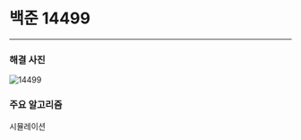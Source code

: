 # 백준 14499

---

### 해결 사진
![14499](https://user-images.githubusercontent.com/69099083/89857938-598c3080-dbd8-11ea-8840-09769578e298.png)

### 주요 알고리즘
시뮬레이션